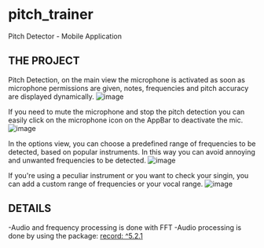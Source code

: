 # pitch_trainer

Pitch Detector - Mobile Application

## THE PROJECT
Pitch Detection, on the main view the microphone is activated as soon as microphone permissions are given, notes, frequencies and pitch accuracy are displayed dynamically.
![image](https://github.com/user-attachments/assets/4e34c23e-f6df-46fd-bf3a-0b8207497f63)

If you need to mute the microphone and stop the pitch detection you can easily click on the microphone icon on the AppBar to deactivate the mic.
![image](https://github.com/user-attachments/assets/540cc614-7327-4f0b-b7df-bd9d6d4b41a9)

In the options view, you can choose a predefined range of frequencies to be detected, based on popular instruments.
In this way you can avoid annoying and unwanted frequencies to be detected.
![image](https://github.com/user-attachments/assets/bdf39eb6-76f3-402b-b62a-294534a304f8)

If you're using a peculiar instrument or you want to check your singin, you can add a custom range of frequencies or your vocal range.
![image](https://github.com/user-attachments/assets/23578cad-cd0c-4221-a4a2-90ea06c63416)

## DETAILS
-Audio and frequency processing is done with FFT 
-Audio processing is done by using the package: [record: ^5.2.1](https://pub.dev/packages/record)




